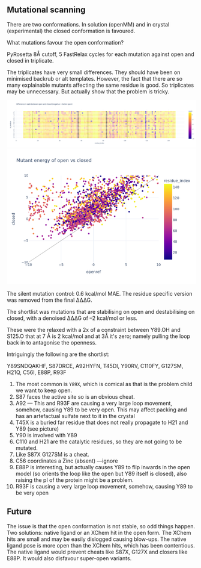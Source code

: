 ## Mutational scanning

There are two conformations.
In solution (openMM) and in crystal (experimental) the closed conformation is favoured.

What mutations favour the open conformation?

PyRosetta 8Å cutoff, 5 FastRelax cycles for each mutation against open and closed in triplicate.

The triplicates have very small differences. They should have been on minimised backrub or alt templates.
However, the fact that there are so many explainable mutants affecting the same residue is good.
So triplicates may be unnecessary. But actually show that the problem is tricky.

![scores](scores_scan.png)
![scatter](scatter_scan.png)

The silent mutation control: 0.6 kcal/mol MAE.
The residue specific version was removed from the final ∆∆∆G.

The shortlist was mutations that are stabilising on open and destabilising on closed,
with a denoised ∆∆∆G of –2 kcal/mol or less.

These were the relaxed with a 2x of a constraint between Y89.OH and S125.O 
that at 7 Å is 2 kcal/mol and at 3Å it's zero; namely pulling the loop back in to antagonise the openness.

Intriguingly the following are the shortlist:

Y89SNDQAKHF, S87DRCE, A92HYFN, T45DI, Y90RV, C110FY, G127SM, H21Q, C56I, E88P, R93F

1. The most common is `Y89X`, which is comical as that is the problem child we want to keep open.
2. S87 faces the active site so is an obvious cheat.
3. A92 — This and R93F are causing a very large loop movement, somehow, causing Y89 to be very open. This may affect packing and has an artefactual sulfate next to it in the crystal
4. T45X is a buried far residue that does not really propagate to H21 and Y89 (see picture)
5. Y90 is involved with Y89
6. C110 and H21 are the catalytic residues, so they are not going to be mutated.
7. Like S87X G127SM is a cheat.
8. C56 coordinates a Zinc (absent) —ignore
9. E88P is interesting, but actually causes Y89 to flip inwards in the open model (so orients the loop like the open but Y89 itself is closed), also raising the pI of the protein might be a problem.
10. R93F is causing a very large loop movement, somehow, causing Y89 to be very open

## Future
The issue is that the open conformation is not stable, so odd things happen.
Two solutions: native ligand or an XChem hit in the open form.
The XChem hits are small and may be easily dislogged causing blow-ups.
The native ligand pose is more open than the XChem hits, which has been contentious.
The native ligand would prevent cheats like S87X, G127X and closers like E88P.
It would also disfavour super-open variants.



